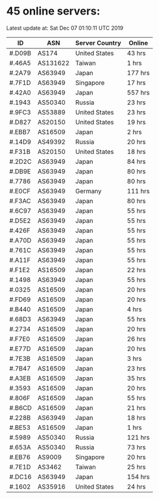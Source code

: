 # 45 online servers:

Latest update at: Sat Dec 07 01:10:11 UTC 2019

| ID | ASN | Server Country | Online |
| -- | --- | -------------- | ------ |
| #.D09B | AS174 | United States | 43 hrs |
| #.46A5 | AS131622 | Taiwan | 1 hrs |
| #.2A79 | AS63949 | Japan | 177 hrs |
| #.7F1D | AS63949 | Singapore | 17 hrs |
| #.42A0 | AS63949 | Japan | 557 hrs |
| #.1943 | AS50340 | Russia | 23 hrs |
| #.9FC3 | AS53889 | United States | 23 hrs |
| #.D827 | AS20150 | United States | 19 hrs |
| #.EBB7 | AS16509 | Japan | 2 hrs |
| #.14D9 | AS49392 | Russia | 20 hrs |
| #.F31B | AS20150 | United States | 18 hrs |
| #.2D2C | AS63949 | Japan | 84 hrs |
| #.DB9E | AS63949 | Japan | 80 hrs |
| #.7786 | AS63949 | Japan | 80 hrs |
| #.E0CF | AS63949 | Germany | 111 hrs |
| #.F3AC | AS63949 | Japan | 80 hrs |
| #.6C97 | AS63949 | Japan | 55 hrs |
| #.D5E2 | AS63949 | Japan | 55 hrs |
| #.426F | AS63949 | Japan | 55 hrs |
| #.A70D | AS63949 | Japan | 55 hrs |
| #.761C | AS63949 | Japan | 55 hrs |
| #.A11F | AS63949 | Japan | 55 hrs |
| #.F1E2 | AS16509 | Japan | 22 hrs |
| #.1498 | AS63949 | Japan | 55 hrs |
| #.0325 | AS16509 | Japan | 20 hrs |
| #.FD69 | AS16509 | Japan | 20 hrs |
| #.B440 | AS16509 | Japan | 4 hrs |
| #.68D3 | AS63949 | Japan | 55 hrs |
| #.2734 | AS16509 | Japan | 20 hrs |
| #.F7E0 | AS16509 | Japan | 26 hrs |
| #.E77D | AS16509 | Japan | 20 hrs |
| #.7E3B | AS16509 | Japan | 3 hrs |
| #.7B47 | AS16509 | Japan | 23 hrs |
| #.A3EB | AS16509 | Japan | 35 hrs |
| #.3593 | AS16509 | Japan | 20 hrs |
| #.806F | AS16509 | Japan | 55 hrs |
| #.B6CD | AS16509 | Japan | 21 hrs |
| #.228B | AS63949 | Japan | 18 hrs |
| #.BE53 | AS16509 | Japan | 1 hrs |
| #.5989 | AS50340 | Russia | 121 hrs |
| #.653A | AS50340 | Russia | 73 hrs |
| #.EB76 | AS9009 | Singapore | 20 hrs |
| #.7E1D | AS3462 | Taiwan | 25 hrs |
| #.DC16 | AS63949 | Japan | 154 hrs |
| #.1602 | AS35916 | United States | 24 hrs |

